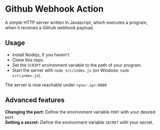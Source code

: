 # Github Webhook Action

A simple HTTP server written in Javascript, which executes a program, \
when it receives a Github webhook payload.

## Usage
+ Install Nodejs, if you haven't.
+ Clone this repo.
+ Set the `SCRIPT` environment variable to the path of your program.
+ Start the server with `node src/index.js` (on Windoze: `node src\index.js`).

The server is now reachable under `<your-ip>:8080`

## Advanced features

**Changing the port:**  Define the environment variable `PORT` with your desired port. \
**Setting a secret:**   Define the environment variable `SECRET` with your secret.
